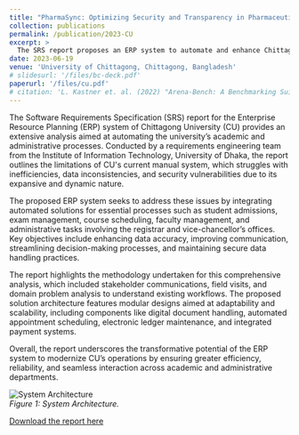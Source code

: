 ```yaml
---
title: "PharmaSync: Optimizing Security and Transparency in Pharmaceutical Supply Chains using Decentralized Hybrid Blockchain"
collection: publications
permalink: /publication/2023-CU
excerpt: >
  The SRS report proposes an ERP system to automate and enhance Chittagong University's academic and administrative processes for improved efficiency and reliability.
date: 2023-06-19
venue: 'University of Chittagong, Chittagong, Bangladesh'
# slidesurl: '/files/bc-deck.pdf'
paperurl: '/files/cu.pdf'
# citation: 'L. Kastner et. al. (2022) "Arena-Bench: A Benchmarking Suite for Obstacle Avoidance Approaches in Highly Dynamic Environments" Robotics and Automation Letters.'
---
```

The Software Requirements Specification (SRS) report for the Enterprise Resource Planning (ERP) system of Chittagong University (CU) provides an extensive analysis aimed at automating the university’s academic and administrative processes. Conducted by a requirements engineering team from the Institute of Information Technology, University of Dhaka, the report outlines the limitations of CU's current manual system, which struggles with inefficiencies, data inconsistencies, and security vulnerabilities due to its expansive and dynamic nature.

The proposed ERP system seeks to address these issues by integrating automated solutions for essential processes such as student admissions, exam management, course scheduling, faculty management, and administrative tasks involving the registrar and vice-chancellor’s offices. Key objectives include enhancing data accuracy, improving communication, streamlining decision-making processes, and maintaining secure data handling practices.

The report highlights the methodology undertaken for this comprehensive analysis, which included stakeholder communications, field visits, and domain problem analysis to understand existing workflows. The proposed solution architecture features modular designs aimed at adaptability and scalability, including components like digital document handling, automated appointment scheduling, electronic ledger maintenance, and integrated payment systems.

Overall, the report underscores the transformative potential of the ERP system to modernize CU’s operations by ensuring greater efficiency, reliability, and seamless interaction across academic and administrative departments.


![System Architecture](https://saleheenshafiq9.github.io/images/bc-1.png)  
*Figure 1: System Architecture.*


[Download the report here](https://saleheenshafiq9.github.io/files/cu.pdf)  
